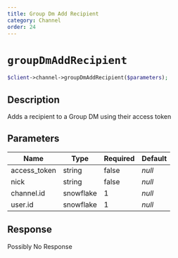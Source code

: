 ```yaml
---
title: Group Dm Add Recipient
category: Channel
order: 24
---
```


# `groupDmAddRecipient`

```php
$client->channel->groupDmAddRecipient($parameters);
```

## Description

Adds a recipient to a Group DM using their access token

## Parameters


Name | Type | Required | Default
--- | --- | --- | ---
access_token | string | false | *null*
nick | string | false | *null*
channel.id | snowflake | 1 | *null*
user.id | snowflake | 1 | *null*

## Response

Possibly No Response

